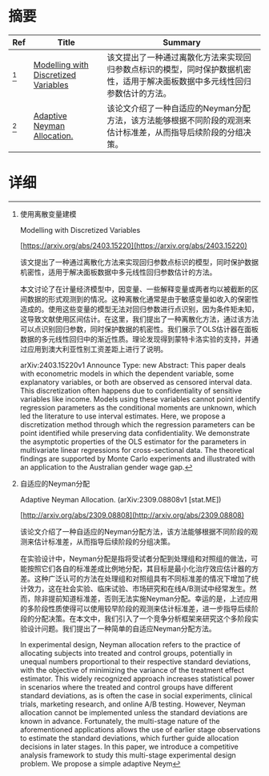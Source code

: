 # 摘要

| Ref | Title | Summary |
| --- | --- | --- |
| [^1] | [Modelling with Discretized Variables](https://arxiv.org/abs/2403.15220) | 该文提出了一种通过离散化方法来实现回归参数点标识的模型，同时保护数据机密性，适用于解决面板数据中多元线性回归参数估计的方法。 |
| [^2] | [Adaptive Neyman Allocation.](http://arxiv.org/abs/2309.08808) | 该论文介绍了一种自适应的Neyman分配方法，该方法能够根据不同阶段的观测来估计标准差，从而指导后续阶段的分组决策。 |

# 详细

[^1]: 使用离散变量建模

    Modelling with Discretized Variables

    [https://arxiv.org/abs/2403.15220](https://arxiv.org/abs/2403.15220)

    该文提出了一种通过离散化方法来实现回归参数点标识的模型，同时保护数据机密性，适用于解决面板数据中多元线性回归参数估计的方法。

    

    本文讨论了在计量经济模型中，因变量、一些解释变量或两者均以被截断的区间数据的形式观测到的情况。这种离散化通常是由于敏感变量如收入的保密性造成的。使用这些变量的模型无法对回归参数进行点识别，因为条件矩未知，这导致文献使用区间估计。在这里，我们提出了一种离散化方法，通过该方法可以点识别回归参数，同时保护数据的机密性。我们展示了OLS估计器在面板数据的多元线性回归中的渐近性质。理论发现得到蒙特卡洛实验的支持，并通过应用到澳大利亚性别工资差距上进行了说明。

    arXiv:2403.15220v1 Announce Type: new  Abstract: This paper deals with econometric models in which the dependent variable, some explanatory variables, or both are observed as censored interval data. This discretization often happens due to confidentiality of sensitive variables like income. Models using these variables cannot point identify regression parameters as the conditional moments are unknown, which led the literature to use interval estimates. Here, we propose a discretization method through which the regression parameters can be point identified while preserving data confidentiality. We demonstrate the asymptotic properties of the OLS estimator for the parameters in multivariate linear regressions for cross-sectional data. The theoretical findings are supported by Monte Carlo experiments and illustrated with an application to the Australian gender wage gap.
    
[^2]: 自适应的Neyman分配

    Adaptive Neyman Allocation. (arXiv:2309.08808v1 [stat.ME])

    [http://arxiv.org/abs/2309.08808](http://arxiv.org/abs/2309.08808)

    该论文介绍了一种自适应的Neyman分配方法，该方法能够根据不同阶段的观测来估计标准差，从而指导后续阶段的分组决策。

    

    在实验设计中，Neyman分配是指将受试者分配到处理组和对照组的做法，可能按照它们各自的标准差成比例地分配，其目标是最小化治疗效应估计器的方差。这种广泛认可的方法在处理组和对照组具有不同标准差的情况下增加了统计效力，这在社会实验、临床试验、市场研究和在线A/B测试中经常发生。然而，除非提前知道标准差，否则无法实施Neyman分配。幸运的是，上述应用的多阶段性质使得可以使用较早阶段的观测来估计标准差，进一步指导后续阶段的分配决策。在本文中，我们引入了一个竞争分析框架来研究这个多阶段实验设计问题。我们提出了一种简单的自适应Neyman分配方法。

    In experimental design, Neyman allocation refers to the practice of allocating subjects into treated and control groups, potentially in unequal numbers proportional to their respective standard deviations, with the objective of minimizing the variance of the treatment effect estimator. This widely recognized approach increases statistical power in scenarios where the treated and control groups have different standard deviations, as is often the case in social experiments, clinical trials, marketing research, and online A/B testing. However, Neyman allocation cannot be implemented unless the standard deviations are known in advance. Fortunately, the multi-stage nature of the aforementioned applications allows the use of earlier stage observations to estimate the standard deviations, which further guide allocation decisions in later stages. In this paper, we introduce a competitive analysis framework to study this multi-stage experimental design problem. We propose a simple adaptive Neym
    


